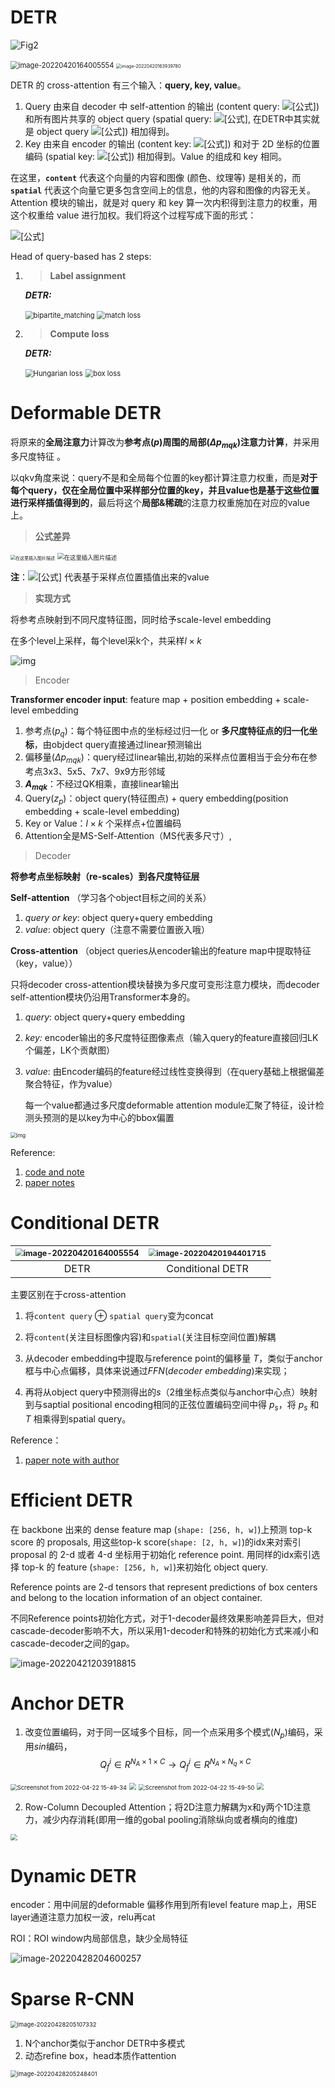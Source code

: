 # DETR

![Fig2](https://pdf.cdn.readpaper.com/parsed/fetch_target/fe95d3164d4c868cd30406f698068bdf_6_Figure_2.png)

<img src="/home/zhsong/snap/typora/57/.config/Typora/typora-user-images/image-20220420164005554.png" alt="image-20220420164005554" style="zoom:80%;" />

<img src="/home/zhsong/snap/typora/57/.config/Typora/typora-user-images/image-20220420163939780.png" alt="image-20220420163939780" style="zoom:50%;" />

DETR 的 cross-attention 有三个输入：**query, key, value**。

1. Query 由来自 decoder 中 self-attention 的输出 (content query: ![[公式]](https://www.zhihu.com/equation?tex=c_q)) 和所有图片共享的 object query (spatial query: ![[公式]](https://www.zhihu.com/equation?tex=p_q), 在DETR中其实就是 object query ![[公式]](https://www.zhihu.com/equation?tex=o_q)) 相加得到。
2. Key 由来自 encoder 的输出 (content key: ![[公式]](https://www.zhihu.com/equation?tex=c_k)) 和对于 2D 坐标的位置编码 (spatial key: ![[公式]](https://www.zhihu.com/equation?tex=p_k)) 相加得到。Value 的组成和 key 相同。

在这里，**`content`** 代表这个向量的内容和图像 (颜色、纹理等) 是相关的，而 **`spatial`** 代表这个向量它更多包含空间上的信息，他的内容和图像的内容无关。Attention 模块的输出，就是对 query 和 key  算一次内积得到注意力的权重，用这个权重给 value 进行加权。我们将这个过程写成下面的形式：

![[公式]](https://www.zhihu.com/equation?tex=%28c_q%2Bp_q%29%5E%5Ctext%7BT%7D%28c_k%2Bp_k%29+%5C%5C+%3D+c_q%5E%5Ctext%7BT%7Dc_k+%2B+c_q%5E%5Ctext%7BT%7Dp_k+%2B+p_q%5E%5Ctext%7BT%7Dc_k+%2B+p_q%5E%5Ctext%7BT%7Dp_k+%5C%5C+%3D+c_q%5E%5Ctext%7BT%7Dc_k+%2B+c_q%5E%5Ctext%7BT%7Dp_k+%2B+o_q%5E%5Ctext%7BT%7Dc_k+%2B+o_q%5E%5Ctext%7BT%7Dp_k+%5Ctag%7B1%7D+)

Head of query-based has 2 steps:

1. > **Label assignment** 

   ***DETR:***

   <img src="https://img-blog.csdnimg.cn/20200611091538612.png" alt="bipartite_matching" style="zoom:80%;" />

   <img src="https://img-blog.csdnimg.cn/img_convert/9586fafaa8ccbd9aec06ca8f4c1ed4ee.png" alt="match loss" style="zoom:80%;" />

2. >  **Compute loss**

   ***DETR:***

   <img src="https://img-blog.csdnimg.cn/20200611091601304.png" alt="Hungarian loss" style="zoom:80%;" />

   <img src="https://img-blog.csdnimg.cn/20200611091615382.png" alt="box loss" style="zoom:80%;" />

# Deformable DETR

将原来的**全局注意力**计算改为**参考点($p$)周围的局部($\Delta p_{mqk}$)注意力计算**，并采用多尺度特征 。

以qkv角度来说：query不是和全局每个位置的key都计算注意力权重，而是**对于每个query，仅在全局位置中采样部分位置的key，并且value也是基于这些位置进行采样插值得到的**，最后将这个**局部&稀疏**的注意力权重施加在对应的value上。

> **公式差异**

<img src="https://img-blog.csdnimg.cn/20210713104713513.png" alt="在这里插入图片描述" style="zoom:50%;" />

<img src="https://img-blog.csdnimg.cn/2021071311205178.png" alt="在这里插入图片描述" style="zoom: 67%;" />

**注**：![[公式]](https://www.zhihu.com/equation?tex=x%28p_%7Bq%7D%2B%5CDelta+p_%7Bmqk%7D%29) 代表基于采样点位置插值出来的value

> **实现方式**

将参考点映射到不同尺度特征图，同时给予scale-level embedding

在多个level上采样，每个level采k个，共采样$l\times k$

![img](https://img2020.cnblogs.com/blog/2541889/202109/2541889-20210921142314350-1599812963.png)

> Encoder

**Transformer encoder input**: feature map + position embedding + scale-level embedding

1. 参考点($p_q$)：每个特征图中点的坐标经过归一化 or **多尺度特征点的归一化坐标**，由objdect query直接通过linear预测输出
2. 偏移量($\Delta p_{mqk}$)：query经过linear输出,初始的采样点位置相当于会分布在参考点3x3、5x5、7x7、9x9方形邻域
3. **$A_{mqk}$**：不经过QK相乘，直接linear输出
4. Query($z_p$)：object query(特征图点) + query embedding(position embedding + scale-level embedding)
5. Key or Value：$l\times k$ 个采样点+位置编码
6. Attention全是MS-Self-Attention（MS代表多尺寸）,

> Decoder

**将参考点坐标映射（re-scales）到各尺度特征层**

**Self-attention** （学习各个object目标之间的关系）

1. *query or key*: object query+query embedding
2. *value*: object query（注意不需要位置嵌入哦）

**Cross-attention** （object queries从encoder输出的feature map中提取特征（key，value））

只将decoder cross-attention模块替换为多尺度可变形注意力模块，而decoder self-attention模块仍沿用Transformer本身的。

1. *query*: object query+query embedding

2. *key:* encoder输出的多尺度特征图像素点（输入query的feature直接回归LK个偏差，LK个贡献图）

3. *value*: 由Encoder编码的feature经过线性变换得到（在query基础上根据偏差聚合特征，作为value）

   每一个value都通过多尺度deformable attention module汇聚了特征，设计检测头预测的是以key为中心的bbox偏置

<img src="https://img-blog.csdnimg.cn/20210713103936679.png?x-oss-process=image/watermark,type_ZmFuZ3poZW5naGVpdGk,shadow_10,text_aHR0cHM6Ly9ibG9nLmNzZG4ubmV0L3hpanVlemh1ODEyOA==,size_16,color_FFFFFF,t_70" alt="img" style="zoom:60%;" />

Reference:

1.  [code and note](https://zhuanlan.zhihu.com/p/372116181) 
2. [paper notes](https://blog.csdn.net/xijuezhu8128/article/details/118693939#t8)

# Conditional DETR

| <img src="/home/zhsong/snap/typora/57/.config/Typora/typora-user-images/image-20220420164005554.png" alt="image-20220420164005554" style="zoom:79%;" /> | <img src="/home/zhsong/snap/typora/57/.config/Typora/typora-user-images/image-20220420194401715.png" alt="image-20220420194401715" style="zoom: 75%;" /> |
| :----------------------------------------------------------: | :----------------------------------------------------------: |
|                             DETR                             |                       Conditional DETR                       |

主要区别在于cross-attention

1. 将`content query` $\oplus$ `spatial query`变为concat
2. 将`content`(关注目标图像内容)和`spatial`(关注目标空间位置)解耦

1. 从decoder embedding中提取与reference point的偏移量 $T$，类似于anchor框与中心点偏移，具体来说通过$FFN(decoder\ embedding)$来实现；
2. 再将从object query中预测得出的$s$（2维坐标点类似与anchor中心点）映射到与saptial positional encoding相同的正弦位置编码空间中得 $p_s$，将 $p_s$ 和 $T$ 相乘得到spatial query。

Reference：

1. [paper note with author](https://zhuanlan.zhihu.com/p/401916664)

# Efficient DETR

在 backbone 出来的 dense feature map (`shape: [256, h, w]`)上预测 top-k score 的 proposals, 用这些top-k score(`shape: [2, h, w]`)的idx来对索引 proposal 的 2-d 或者 4-d 坐标用于初始化 reference point. 用同样的idx索引选择 top-k 的 feature (`shape: [256, h, w]`)来初始化 object  query.

Reference points are 2-d tensors that represent predictions of box centers and belong to the location information of an object container. 

不同Reference points初始化方式，对于1-decoder最终效果影响差异巨大，但对cascade-decoder影响不大，所以采用1-decoder和特殊的初始化方式来减小和cascade-decoder之间的gap。

![image-20220421203918815](/home/zhsong/snap/typora/57/.config/Typora/typora-user-images/image-20220421203918815.png)

# Anchor DETR

1. 改变位置编码，对于同一区域多个目标，同一个点采用多个模式($N_p$)编码，采用$sin$编码，$$Q^i_f\in R^{N_A\times 1\times C}\to Q^i_f\in R^{N_A\times N_q\times C}$$

<img src="/home/zhsong/Pictures/Screenshot from 2022-04-22 15-49-34.png" alt="Screenshot from 2022-04-22 15-49-34" style="zoom:67%;" />

<img src="/home/zhsong/Pictures/Screenshot from 2022-04-22 15-52-59.png" style="zoom:67%;" />

<img src="/home/zhsong/Pictures/Screenshot from 2022-04-22 15-49-50.png" alt="Screenshot from 2022-04-22 15-49-50" style="zoom:67%;" />

<img src="/home/zhsong/Pictures/Screenshot from 2022-04-22 15-49-59.png" style="zoom:67%;" />

2. Row-Column Decoupled Attention；将2D注意力解耦为x和y两个1D注意力，减少内存消耗(即用一维的gobal pooling消除纵向或者横向的维度)

<img src="/home/zhsong/Pictures/Screenshot from 2022-04-22 15-47-26.png" style="zoom: 67%;" />

# Dynamic DETR

encoder：用中间层的deformable 偏移作用到所有level feature map上，用SE layer通道注意力加权一波，relu再cat

ROI：ROI window内局部信息，缺少全局特征

![image-20220428204600257](/home/zhsong/snap/typora/57/.config/Typora/typora-user-images/image-20220428204600257.png)

# Sparse R-CNN

<img src="/home/zhsong/snap/typora/57/.config/Typora/typora-user-images/image-20220428205107332.png" alt="image-20220428205107332" style="zoom:67%;" />

1. N个anchor类似于anchor DETR中多模式
2. 动态refine box，head本质作attention

<img src="/home/zhsong/snap/typora/57/.config/Typora/typora-user-images/image-20220428205248401.png" alt="image-20220428205248401" style="zoom:67%;" />

[paper note]: https://zhuanlan.zhihu.com/p/409121670



